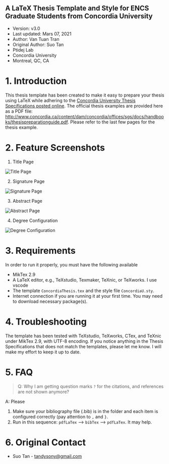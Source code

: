 A LaTeX Thesis Template and Style for ENCS Graduate Students from Concordia University
---

* Version: v3.0
* Last updated:	Mars 07, 2021
* Author: Van Tuan Tran
* Original Author: Suo Tan
* Ptidej Lab
* Concordia University
* Montreal, QC, CA

# 1. Introduction
This thesis template has been created to make it easy to prepare your thesis using LaTeX while adhering to the [Concordia University Thesis Specifications posted online](https://www.concordia.ca/artsci/english/programs/graduate/english-ma/thesis-deadlines-formatting.html#format). The official thesis examples are provided here as a PDF file: http://www.concordia.ca/content/dam/concordia/offices/sgs/docs/handbooks/thesispreparationguide.pdf. Please refer to the last few pages for the thesis example.

# 2. Feature Screenshots

1. Title Page

![Title Page](/figures/TitlePage.png)

2. Signature Page

![Signature Page](/figures/SignaturePage.png)

3. Abstract Page

![Abstract Page](/figures/PhDAbstract.png)

4. Degree Configuration

![Degree Configuration](/figures/DegreeInformation.png)

# 3. Requirements
In order to run it properly, you must have the following available
* MikTex 2.9
* A LaTeX editor, e.g., TeXstudio, Texmaker, TeXnic, or TeXworks. I use vscode
* The template `ConcordiaThesis.tex` and the style file `ConcordiaU.sty`.
* Internet connection if you are running it at your first time. You may need to download necessary package(s).

# 4. Troubleshooting

The template has been tested with TeXstudio, TeXworks, CTex, and TeXnic under MikTex 2.9, with UTF-8 encoding. If you notice anything in the Thesis Specifications that does not match the templates, please let me know. I will make my effort to keep it up to date.

# 5. FAQ
> Q: Why I am getting question marks `?` for the citations, and references are not shown anymore?

A: Please
1. Make sure your bibliography file (.bib) is in the folder and each item is configured correctly (pay attention to `,` and `}`.
2. Run in this sequence: `pdfLaTex` -->  `bibTex` --> `pdfLaTex`.  It may help.

# 6. Original Contact
* Suo Tan - [tandysony@gmail.com](tandysony@gmail.com)
